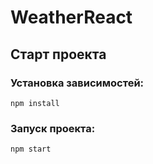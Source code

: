 # WeatherReact

## Старт проекта

### Установка зависимостей:

    npm install

### Запуск проекта:

    npm start
